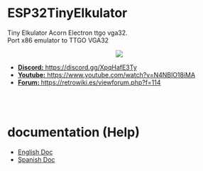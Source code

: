 # ESP32TinyElkulator
Tiny Elkulator Acorn Electron ttgo vga32.<br>
Port x86 emulator to TTGO VGA32
<center><img src='https://raw.githubusercontent.com/rpsubc8/ESP32TinyElkulator/main/preview/prreviewAcorn.gif'></center>
<ul>
 <li><a href='https://discord.gg/XpqHafE3Ty'><b>Discord:</b> https://discord.gg/XpqHafE3Ty</a></li>
 <li><a href='https://www.youtube.com/watch?v=N4NBlO18iMA'><b>Youtube:</b> https://www.youtube.com/watch?v=N4NBlO18iMA</a></li>
 <li><a href='https://retrowiki.es/viewforum.php?f=114'><b>Forum: </b>https://retrowiki.es/viewforum.php?f=114</a></li>
</ul>

<br><br>
<h1>documentation (Help)</h1>
<ul>
 <li><a href='readmeEnglish.md'>English Doc</a></li>
 <li><a href='readmeSpanish.md'>Spanish Doc</a></li>
</ul>
